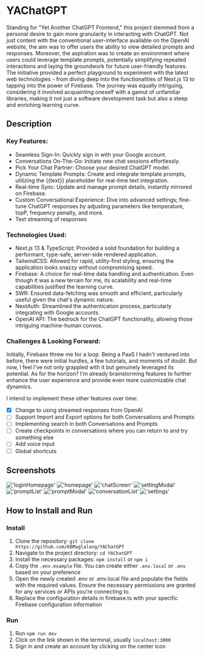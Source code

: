# YAChatGPT

Standing for "Yet Another ChatGPT Frontend," this project stemmed from a personal desire to gain more granularity in interacting with ChatGPT. Not just content with the conventional user-interface available on the OpenAI website, the aim was to offer users the ability to view detailed prompts and responses. Moreover, the aspiration was to create an environment where users could leverage template prompts, potentially simplifying repeated interactions and laying the groundwork for future user-friendly features. The initiative provided a perfect playground to experiment with the latest web technologies - from diving deep into the functionalities of Next.js 13 to tapping into the power of Firebase. The journey was equally intriguing, considering it involved acquainting oneself with a gamut of unfamiliar libraries, making it not just a software development task but also a steep and enriching learning curve.

## Description

### Key Features:

- Seamless Sign-In: Quickly sign in with your Google account.
- Conversations On-The-Go: Initiate new chat sessions effortlessly.
- Pick Your Chat Partner: Choose your desired ChatGPT model.
- Dynamic Template Prompts: Create and integrate template prompts, utilizing the {{text}} placeholder for real-time text integration.
- Real-time Sync: Update and manage prompt details, instantly mirrored on Firebase.
- Custom Conversational Experience: Dive into advanced settings; fine-tune ChatGPT responses by adjusting parameters like temperature, topP, frequency penalty, and more.
- Text streaming of responses

### Technologies Used:

- Next.js 13 & TypeScript: Provided a solid foundation for building a performant, type-safe, server-side rendered application.
- TailwindCSS: Allowed for rapid, utility-first styling, ensuring the application looks snazzy without compromising speed.
- Firebase: A choice for real-time data handling and authentication. Even though it was a new terrain for me, its scalability and real-time capabilities justified the learning curve.
- SWR: Ensured data-fetching was smooth and efficient, particularly useful given the chat's dynamic nature.
- NextAuth: Streamlined the authentication process, particularly integrating with Google accounts.
- OpenAI API: The bedrock for the ChatGPT functionality, allowing those intriguing machine-human convos.

### Challenges & Looking Forward:

Initially, Firebase threw me for a loop. Being a PaaS I hadn't ventured into before, there were initial hurdles, a few tutorials, and moments of doubt. But now, I feel I've not only grappled with it but genuinely leveraged its potential. As for the horizon? I'm already brainstorming features to further enhance the user experience and provide even more customizable chat dynamics.

I intend to implement these other features over time:

- [x] Change to using streamed responses from OpenAI
- [ ] Support Import and Export options for both Conversations and Prompts
- [ ] Implementing search in both Conversations and Prompts
- [ ] Create checkpoints in conversations where you can return to and try something else
- [ ] Add voice input
- [ ] Global shortcuts

## Screenshots

!['loginHomepage'](doc/1-loginHomepage.png)
!['homepage'](doc/2-homepage.png)
!['chatScreen'](doc/3-chatScreen.png)
!['settingModal'](doc/4-settingsModal.png)
!['promptList'](doc/5-promptList.png)
!['promptModal'](doc/6-promptModal.png)
!['conversationList'](doc/7-conversationList.png)
!['settings'](doc/8-settings.png)

## How to Install and Run

### Install

1. Clone the repository: `git clone https://github.com/KBMaglalang/YAChatGPT`
2. Navigate to the project directory: `cd YAChatGPT`
3. Install the necessary packages: `npm install` or `npm i`
4. Copy the `.env.example` file. You can create either `.env.local` or `.env` based on your preference
5. Open the newly created .env or .env.local file and populate the fields with the required values. Ensure the necessary permissions are granted for any services or APIs you're connecting to.
6. Replace the configuration details in firebase.ts with your specific Firebase configuration information

### Run

1. Run `npm run dev`
2. Click on the link shown in the terminal, usually `localhost:3000`
3. Sign in and create an account by clicking on the center icon
